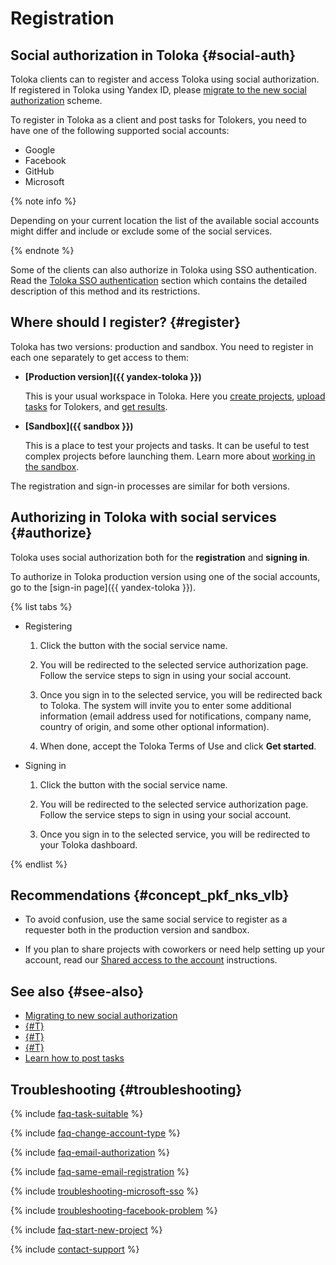 # Registration

## Social authorization in Toloka {#social-auth}

Toloka clients can to register and access Toloka using social authorization. If registered in Toloka using Yandex ID, please [migrate to the new social authorization](migrate-new-auth.md) scheme.

To register in Toloka as a client and post tasks for Tolokers, you need to have one of the following supported social accounts:

- Google
- Facebook
- GitHub
- Microsoft

{% note info %}

Depending on your current location the list of the available social accounts might differ and include or exclude some of the social services.

{% endnote %}

Some of the clients can also authorize in Toloka using SSO authentication. Read the [Toloka SSO authentication](../sso/authentication.md) section which contains the detailed description of this method and its restrictions.

## Where should I register? {#register}

Toloka has two versions: production and sandbox. You need to register in each one separately to get access to them:

- **[Production version]({{ yandex-toloka }})**

    This is your usual workspace in Toloka. Here you [create projects](project.md), [upload tasks](task_upload.md) for Tolokers, and [get results](result-of-eval.md).

- **[Sandbox]({{ sandbox }})**

    This is a place to test your projects and tasks. It can be useful to test complex projects before launching them. Learn more about [working in the sandbox](sandbox.md).

The registration and sign-in processes are similar for both versions.

## Authorizing in Toloka with social services {#authorize}

Toloka uses social authorization both for the **registration** and **signing in**.

To authorize in Toloka production version using one of the social accounts, go to the [sign-in page]({{ yandex-toloka }}).

{% list tabs %}

- Registering

  1. Click the button with the social service name.

  1. You will be redirected to the selected service authorization page. Follow the service steps to sign in using your social account.

  1. Once you sign in to the selected service, you will be redirected back to Toloka. The system will invite you to enter some additional information (email address used for notifications, company name, country of origin, and some other optional information).

  1. When done, accept the Toloka Terms of Use and click **Get started**.

- Signing in

  1. Click the button with the social service name.

  1. You will be redirected to the selected service authorization page. Follow the service steps to sign in using your social account.

  1. Once you sign in to the selected service, you will be redirected to your Toloka dashboard.

{% endlist %}

## Recommendations {#concept_pkf_nks_vlb}

- To avoid confusion, use the same social service to register as a requester both in the production version and sandbox.

- If you plan to share projects with coworkers or need help setting up your account, read our [Shared access to the account](multiple-access.md) instructions.

## See also {#see-also}

- [Migrating to new social authorization](migrate-new-auth.md)
- [{#T}](overview.md)
- [{#T}](multiple-access.md)
- [{#T}](sandbox.md)
- [Learn how to post tasks](first-project.md)

## Troubleshooting {#troubleshooting}

{% include [faq-task-suitable](../_includes/faq/register-and-start/task-suitable.md) %}

{% include [faq-change-account-type](../_includes/faq/register-and-start/change-account-type.md) %}

{% include [faq-email-authorization](../_includes/faq/register-and-start/email-authorization.md) %}

{% include [faq-same-email-registration](../_includes/faq/register-and-start/same-email-registration.md) %}

{% include [troubleshooting-microsoft-sso](../_includes/troubleshooting/register-and-start/microsoft-sso.md) %}

{% include [troubleshooting-facebook-problem](../_includes/troubleshooting/register-and-start/facebook-problem.md) %}

{% include [faq-start-new-project](../_includes/faq/register-and-start/start-new-project.md) %}

{% include [contact-support](../_includes/contact-support.md) %}